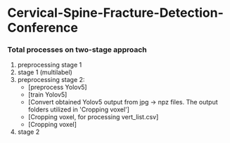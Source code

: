 # Cervical-Spine-Fracture-Detection-Conference
### Total processes on two-stage approach
1. preprocessing stage 1
2. stage 1 (multilabel)
3. preprocessing stage 2:
    - [preprocess Yolov5]
    - [train Yolov5]
    - [Convert obtained Yolov5 output from jpg -> npz files. The output folders utilized in 'Cropping voxel']
    - [Cropping voxel, for processing vert_list.csv]
    - [Cropping voxel]
4. stage 2
